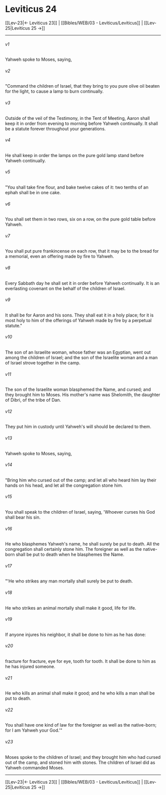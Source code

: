 # Leviticus 24

[[Lev-23|← Leviticus 23]] | [[Bibles/WEB/03 - Leviticus/Leviticus]] | [[Lev-25|Leviticus 25 →]]
***



###### v1 
Yahweh spoke to Moses, saying, 

###### v2 
"Command the children of Israel, that they bring to you pure olive oil beaten for the light, to cause a lamp to burn continually. 

###### v3 
Outside of the veil of the Testimony, in the Tent of Meeting, Aaron shall keep it in order from evening to morning before Yahweh continually. It shall be a statute forever throughout your generations. 

###### v4 
He shall keep in order the lamps on the pure gold lamp stand before Yahweh continually. 

###### v5 
"You shall take fine flour, and bake twelve cakes of it: two tenths of an ephah shall be in one cake. 

###### v6 
You shall set them in two rows, six on a row, on the pure gold table before Yahweh. 

###### v7 
You shall put pure frankincense on each row, that it may be to the bread for a memorial, even an offering made by fire to Yahweh. 

###### v8 
Every Sabbath day he shall set it in order before Yahweh continually. It is an everlasting covenant on the behalf of the children of Israel. 

###### v9 
It shall be for Aaron and his sons. They shall eat it in a holy place; for it is most holy to him of the offerings of Yahweh made by fire by a perpetual statute." 

###### v10 
The son of an Israelite woman, whose father was an Egyptian, went out among the children of Israel; and the son of the Israelite woman and a man of Israel strove together in the camp. 

###### v11 
The son of the Israelite woman blasphemed the Name, and cursed; and they brought him to Moses. His mother's name was Shelomith, the daughter of Dibri, of the tribe of Dan. 

###### v12 
They put him in custody until Yahweh's will should be declared to them. 

###### v13 
Yahweh spoke to Moses, saying, 

###### v14 
"Bring him who cursed out of the camp; and let all who heard him lay their hands on his head, and let all the congregation stone him. 

###### v15 
You shall speak to the children of Israel, saying, 'Whoever curses his God shall bear his sin. 

###### v16 
He who blasphemes Yahweh's name, he shall surely be put to death. All the congregation shall certainly stone him. The foreigner as well as the native-born shall be put to death when he blasphemes the Name. 

###### v17 
"'He who strikes any man mortally shall surely be put to death. 

###### v18 
He who strikes an animal mortally shall make it good, life for life. 

###### v19 
If anyone injures his neighbor, it shall be done to him as he has done: 

###### v20 
fracture for fracture, eye for eye, tooth for tooth. It shall be done to him as he has injured someone. 

###### v21 
He who kills an animal shall make it good; and he who kills a man shall be put to death. 

###### v22 
You shall have one kind of law for the foreigner as well as the native-born; for I am Yahweh your God.'" 

###### v23 
Moses spoke to the children of Israel; and they brought him who had cursed out of the camp, and stoned him with stones. The children of Israel did as Yahweh commanded Moses.

***
[[Lev-23|← Leviticus 23]] | [[Bibles/WEB/03 - Leviticus/Leviticus]] | [[Lev-25|Leviticus 25 →]]
